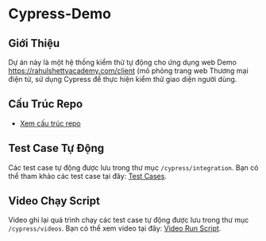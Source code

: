 # Cypress-Demo

## Giới Thiệu
Dự án này là một hệ thống kiểm thử tự động cho ứng dụng web Demo https://rahulshettyacademy.com/client (mô phỏng trang web Thương mại điện tử, sử dụng Cypress để thực hiện kiểm thử giao diện người dùng.

## Cấu Trúc Repo
- [Xem cấu trúc repo](https://github.com/lienptt/Cypress-Demo)

## Test Case Tự Động
Các test case tự động được lưu trong thư mục `/cypress/integration`. Bạn có thể tham khảo các test case tại đây: [Test Cases](https://github.com/lienptt/Cypress-Demo/tree/Login/cypress/e2e/Demo).

## Video Chạy Script
Video ghi lại quá trình chạy các test case tự động được lưu trong thư mục `/cypress/videos`. Bạn có thể xem video tại đây: [Video Run Script](https://github.com/your-repo/cypress/videos).
